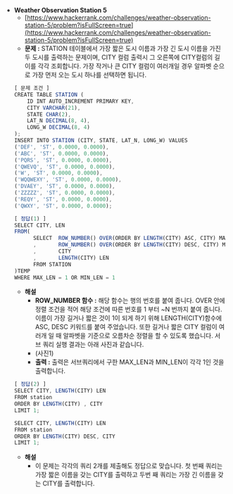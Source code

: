 - **Weather Observation Station 5**
  - [https://www.hackerrank.com/challenges/weather-observation-station-5/problem?isFullScreen=true](https://www.hackerrank.com/challenges/weather-observation-station-5/problem?isFullScreen=true)
  - **문제 :** STATION 테이블에서 가장 짧은 도시 이름과 가장 긴 도시 이름을 가진 두 도시를 출력하는 문제이며, CITY 컬럼 출력시 그 오른쪽에 CITY컬럼의 길이를 각각 조회합니다. 가장 작거나 큰 CITY 컬럼이 여러개일 경우 알파벳 순으로 가장 먼저 오는 도시 하나를 선택하면 됩니다.
  ```jsx
  [ 문제 조건 ]
  CREATE TABLE STATION (
      ID INT AUTO_INCREMENT PRIMARY KEY,
      CITY VARCHAR(21),
      STATE CHAR(2),
      LAT_N DECIMAL(8, 4),
      LONG_W DECIMAL(8, 4)
  );
  INSERT INTO STATION (CITY, STATE, LAT_N, LONG_W) VALUES
  ('DEF', 'ST', 0.0000, 0.0000),
  ('ABC', 'ST', 0.0000, 0.0000),
  ('PQRS', 'ST', 0.0000, 0.0000),
  ('QWEVQ', 'ST', 0.0000, 0.0000),
  ('W', 'ST', 0.0000, 0.0000),
  ('WQQWEXY', 'ST', 0.0000, 0.0000),
  ('DVAEY', 'ST', 0.0000, 0.0000),
  ('ZZZZZ', 'ST', 0.0000, 0.0000),
  ('REQY', 'ST', 0.0000, 0.0000),
  ('QWXY', 'ST', 0.0000, 0.0000);
  ```
  ```jsx
  [ 정답(1) ]
  SELECT CITY, LEN
  FROM(
  		SELECT	ROW_NUMBER() OVER(ORDER BY LENGTH(CITY) ASC, CITY) MAX_LEN
  		,		ROW_NUMBER() OVER(ORDER BY LENGTH(CITY) DESC, CITY) MIN_LEN
  		,		CITY
  		,		LENGTH(CITY) LEN
  		FROM STATION
  )TEMP
  WHERE MAX_LEN = 1 OR MIN_LEN = 1
  ```
  - **해설**
    - **ROW_NUMBER 함수 :** 해당 함수는 행의 번호를 붙여 줍니다. OVER 안에 정렬 조건을 적어 해당 조건에 따른 번호를 1 부터 ~N 번까지 붙여 줍니다. 이름이 가장 길거나 짧은 것이 1이 되게 하기 위해 LENGTH(CITY)함수에 ASC, DESC 키워드를 붙여 주었습니다. 또한 길거나 짧은 CITY 컬럼이 여러개 일 때 알파벳을 기준으로 오름차순 정렬을 할 수 있도록 했습니다. 서브 쿼리 실행 결과는 아래 사진과 같습니다.
    - (사진1)
    - **출력 :** 출력은 서브쿼리에서 구한 MAX_LEN과 MIN_LEN이 각각 1인 것을 출력합니다.
  ```jsx
  [ 정답(2) ]
  SELECT CITY, LENGTH(CITY) LEN
  FROM station
  ORDER BY LENGTH(CITY) , CITY
  LIMIT 1;

  SELECT CITY, LENGTH(CITY) LEN
  FROM station
  ORDER BY LENGTH(CITY) DESC, CITY
  LIMIT 1;
  ```
  - **해설**
    - 이 문제는 각각의 쿼리 2개를 제출해도 정답으로 맞습니다. 첫 번째 쿼리는 가장 짧은 이름을 갖는 CITY를 출력하고 두번 째 쿼리는 가장 긴 이름을 갖는 CITY를 출력합니다.
